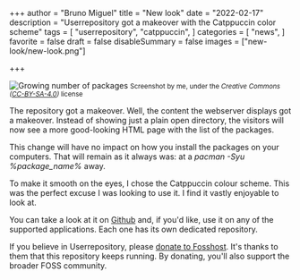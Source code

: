 +++
author = "Bruno Miguel"
title = "New look"
date = "2022-02-17"
description = "Userrepository got a makeover with the Catppuccin color scheme"
tags = [
    "userrepository",
    "catppuccin",
]
categories = [
    "news",
]
favorite = false
draft = false
disableSummary = false
images = ["new-look/new-look.png"]

+++

![Growing number of packages](/new-look/new-look.png)
<small>Screenshot by me, under the *Creative Commons ([CC-BY-SA-4.0](https://creativecommons.org/licenses/by-sa/4.0/))* license</small>

The repository got a makeover. Well, the content the webserver displays got a makeover. Instead of showing just a plain open directory, the visitors will now see a more good-looking HTML page with the list of the packages.

This change will have no impact on how you install the packages on your computers. That will remain as it always was: at a *pacman -Syu %package_name%* away.

To make it smooth on the eyes, I chose the Catppuccin colour scheme. This was the perfect excuse I was looking to use it. I find it vastly enjoyable to look at.

You can take a look at it on [Github](https://github.com/catppuccin/catppuccin) and, if you'd like, use it on any of the supported applications. Each one has its own dedicated repository.

If you believe in Userrepository, please [donate to Fosshost](https://fosshost.org/donate). It's thanks to them that this repository keeps running. By donating, you'll also support the broader FOSS community.
